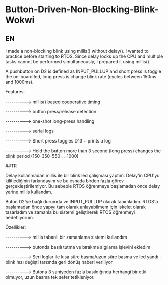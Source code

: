 # Button-Driven-Non-Blocking-Blink-Wokwi

## EN
I made a non-blocking blink using millis() without delay(). I wanted to practice before starting to RTOS. Since delay locks up the CPU and multiple tasks cannot be performed simultaneously, I prepared it using millis().

A pushbutton on D2 is defined as INPUT_PULLUP and short press is toggle the on-board led, long press is change blink rate (cycles between 150ms and 1000ms).

Features:

----------> millis() based cooperative timing

----------> button press/release detection

----------> one-shot long-press handling

----------> serial logs

----------> Short press toggles D13 + prints a log

----------> Hold the button more than 3 second (long press) changes the blink period (150-350-550-..-1000)




##TR

Delay kullanmadan millis ile bir blink led çalışması yaptım. Delay'in CPU'yu kilitlediğinin farkındayım ve bu esnada birden fazla görev gerçekleştirilemiyor. Bu sebeple RTOS öğrenmeye başlamadan önce delay yerine millis kullandım.

Buton D2'ye bağlı durumda ve INPUT_PULLUP olarak tanımladım. RTOS'a başlamadan önce yapıyı tam olarak anlayabilmem için iskelet olarak tasarladım ve zamanla bu sistemi geliştirerek RTOS öğrenmeyi hedefliyorum.

Özellikler:

----------> millis tabanlı bir zamanlama sistemi kullandım

----------> butonda basılı tutma ve bırakma algılama işlevini ekledim

----------> Seri loglar ile kısa süre basma/uzun süre basma ve led yandı - blink hızı değişti tarzında geri dönüş haberi veriliyor

----------> Butona 3 saniyeden fazla basıldığında herhangi bir etki olmuyor, uzun basma tek sefer tetikleniyor.

